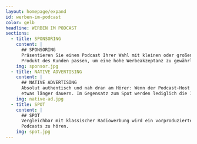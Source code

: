 ```yaml
---
layout: homepage/expand
id: werben-im-podcast
color: gelb
headline: WERBEN IM PODCAST
sections:
  - title: SPONSORING
    content: |
      ## SPONSORING
      Präsentieren Sie einen Podcast Ihrer Wahl mit kleinen oder großen Sponsoring-Paketen. Wichtig ist, dass Thema und Zielgruppe zur Dienstleistung oder zum
      Produkt des Kunden passen, um eine hohe Werbeakzeptanz zu gewährleisten.
    img: sponsor.jpg
  - title: NATIVE ADVERTISING
    content: |
      ## NATIVE ADVERTISING
      Absolut authentisch und nah dran am Hörer: Wenn der Podcast-Host die Werbebotschaft individuell und persönlich einspricht, kann die Werbung schon mal
      etwas länger dauern. Im Gegensatz zum Spot werden lediglich die Inhalte und Nennungen abgestimmt – abgelesene Texte sind bei dieser Form des Werbens tabu.
    img: native-ad.jpg
  - title: SPOT
    content: |
      ## SPOT
      Vergleichbar mit klassischer Radiowerbung wird ein vorproduzierter Spot in den Podcast eingebunden. Er ist zu Beginn, in der Mitte oder am Ende des
      Podcasts zu hören.
    img: spot.jpg
---
```

